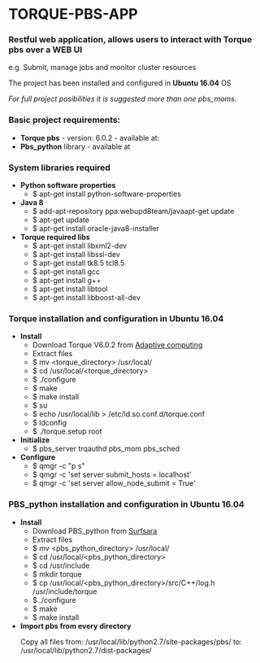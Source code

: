 # TORQUE-PBS-APP
<h3>Restful web application, allows users to interact with Torque pbs over a WEB UI</h3>
<p>e.g. Submit, manage jobs and monitor cluster resources</p>
<p>The project has been installed and configured in <b>Ubuntu 16.04</b> OS</p>
<i>For full project posibilities it is suggested more than one pbs_moms.</i>

<h3>Basic project requirements:</h3>
<ul>
  <li><b>Torque pbs</b> - version: 6.0.2 - available at: </li>
  <li><b>Pbs_python</b> library - available at </li>
</ul>

<h3>System libraries required</h3>
<ul>
  <li>
    <b>Python software properties</b>
    <ul>
      <li>$ apt-get install python-software-properties</li>
    </ul>
  </li>
  <li>
    <b>Java 8</b>
    <ul>
      <li>$ add-apt-repository ppa:webupd8team/javaapt-get update</li>
      <li>$ apt-get update</li>
      <li>$ apt-get install oracle-java8-installer</li>
    </ul>
  </li>
  <li>
    <b>Torque required libs</b>
    <ul>
      <li>$ apt-get install libxml2-dev</li>
      <li>$ apt-get install libssl-dev</li>
      <li>$ apt-get install tk8.5 tcl8.5</li>
      <li>$ apt-get install gcc</li>
      <li>$ apt-get install g++</li>
      <li>$ apt-get install libtool</li>
      <li>$ apt-get install libboost-all-dev</li>
    </ul>
  </li>
</ul>

<h3>Torque installation and configuration in Ubuntu 16.04</h3>
<ul>
  <li>
    <b>Install</b>
    <ul>
      <li>Download Torque V6.0.2 from <a href="https://www.adaptivecomputing.com">Adaptive computing</a></li>
      <li>Extract files</li>
      <li>$ mv &lt;torque_directory&gt; /usr/local/</li>
      <li>$ cd /usr/local/&lt;torque_directory&gt;</li>
      <li>$ ./configure</li>
      <li>$ make</li>
      <li>$ make install</li>
      <li>$ su</li>
      <li>$ echo /usr/local/lib > /etc/ld.so.conf.d/torque.conf</li>
      <li>$ ldconfig</li>
      <li>$ ./torque.setup root</li>
    </ul>
  </li>
  <li>
    <b>Initialize</b>
    <ul>
      <li>$ pbs_server trqauthd pbs_mom pbs_sched</li>
    </ul>
  </li>
  <li>
    <b>Configure</b>
    <ul>
      <li>$ qmgr -c "p s"</li>
      <li>$ qmgr -c 'set server submit_hosts = localhost'</li>
      <li>$ qmgr -c 'set server allow_node_submit = True'</li>
    </ul>
  </li>
</ul>

<h3>PBS_python installation and configuration in Ubuntu 16.04</h3>
<ul>
  <li>
    <b>Install</b>
    <ul>
      <li>Download PBS_python from <a href="https://oss.trac.surfsara.nl/pbs_python/wiki/TorqueInstallation">Surfsara</a></li>
      <li>Extract files</li>
      <li>$ mv &lt;pbs_python_directory&gt; /usr/local/</li>
      <li>$ cd /usr/local/&lt;pbs_python_directory&gt;</li>
      <li>$ cd /usr/include</li>
      <li>$ mkdir torque</li>
      <li>$ cp /usr/local/&lt;pbs_python_directory&gt;/src/C++/log.h /usr/include/torque</li>
      <li>$ ./configure</li>
      <li>$ make</li>
      <li>$ make install</li>
    </ul>
  </li>
  <li>
  <b>Import pbs from every directory</b>
  <p>Copy all files from: /usr/local/lib/python2.7/site-packages/pbs/
  to: /usr/local/lib/python2.7/dist-packages/</p>
  </li>
</ul>

